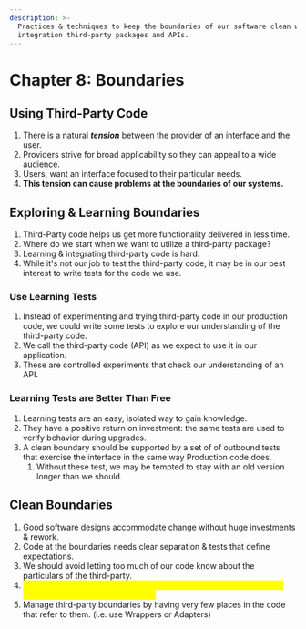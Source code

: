 ```yaml
---
description: >-
  Practices & techniques to keep the boundaries of our software clean when
  integration third-party packages and APIs.
---
```


# Chapter 8: Boundaries

## Using Third-Party Code

1. There is a natural _**tension**_ between the provider of an interface and the user.
2. Providers strive for broad applicability so they can appeal to a wide audience.
3. Users, want an interface focused to their particular needs.
4. **This tension can cause problems at the boundaries of our systems.**

## Exploring & Learning Boundaries

1. Third-Party code helps us get more functionality delivered in less time.
2. Where do we start when we want to utilize a third-party package?&#x20;
3. Learning & integrating third-party code is hard.
4. While it's not our job to test the third-party code, it may be in our best interest to write tests for the code we use.

### **Use Learning Tests**

1. Instead of experimenting and trying third-party code in our production code, we could write some tests to explore our understanding of the third-party code.
2. We call the third-party code (API) as we expect to use it in our application.
3. These are controlled experiments that check our understanding of an API.

### Learning Tests are Better Than Free

1. Learning tests are an easy, isolated way to gain knowledge.
2. They have a positive return on investment: the same tests are used to verify behavior during upgrades.
3. A clean boundary should be supported by a set of of outbound tests that exercise the interface in the same way Production code does.
   1. Without these test, we may be tempted to stay with an old version longer than we should.

## Clean Boundaries

1. Good software designs accommodate change without huge investments & rework.
2. Code at the boundaries needs clear separation & tests that define expectations.
3. We should avoid letting too much of our code know about the particulars of the third-party.
4. <mark style="color:yellow;">It's better to depend on something you control that on something you don't, lest it end up controlling you.</mark>
5. Manage third-party boundaries by having very few places in the code that refer to them. (i.e. use Wrappers or Adapters)
